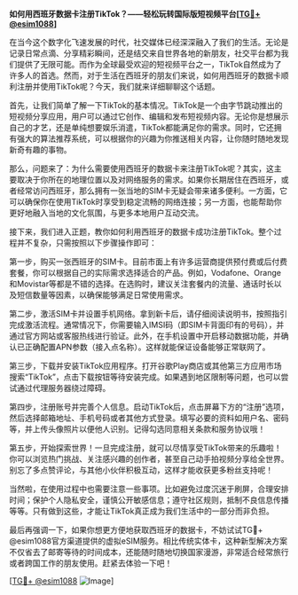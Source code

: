 **如何用西班牙数据卡注册TikTok？——轻松玩转国际版短视频平台[[TG💪+ @esim1088](https://t.me/s/esim1088)]**

在当今这个数字化飞速发展的时代，社交媒体已经深深融入了我们的生活。无论是记录日常点滴、分享精彩瞬间，还是结交来自世界各地的新朋友，社交平台都为我们提供了无限可能。而作为全球最受欢迎的短视频平台之一，TikTok自然成为了许多人的首选。然而，对于生活在西班牙的朋友们来说，如何用西班牙的数据卡顺利注册并使用TikTok呢？今天，我们就来详细聊聊这个话题。

首先，让我们简单了解一下TikTok的基本情况。TikTok是一个由字节跳动推出的短视频分享应用，用户可以通过它创作、编辑和发布短视频内容。无论你是想展示自己的才艺，还是单纯想要娱乐消遣，TikTok都能满足你的需求。同时，它还拥有强大的算法推荐系统，可以根据你的兴趣为你推送相关内容，让你随时随地发现新奇有趣的事物。

那么，问题来了：为什么需要使用西班牙的数据卡来注册TikTok呢？其实，这主要取决于你所在的地理位置以及对网络服务的需求。如果你长期居住在西班牙，或者经常访问西班牙，那么拥有一张当地的SIM卡无疑会带来诸多便利。一方面，它可以确保你在使用TikTok时享受到稳定流畅的网络连接；另一方面，也能帮助你更好地融入当地的文化氛围，与更多本地用户互动交流。

接下来，我们进入正题，教你如何利用西班牙的数据卡成功注册TikTok。整个过程并不复杂，只需按照以下步骤操作即可：

第一步，购买一张西班牙的SIM卡。目前市面上有许多运营商提供预付费或后付费套餐，你可以根据自己的实际需求选择适合的产品。例如，Vodafone、Orange和Movistar等都是不错的选择。在选购时，建议关注套餐内的流量、通话时长以及短信数量等因素，以确保能够满足日常使用需求。

第二步，激活SIM卡并设置手机网络。拿到新卡后，请仔细阅读说明书，按照指引完成激活流程。通常情况下，你需要输入IMSI码（即SIM卡背面印有的号码），并通过官方网站或客服热线进行验证。此外，在手机设置中开启移动数据功能，并确认已正确配置APN参数（接入点名称）。这样就能保证设备能够正常联网了。

第三步，下载并安装TikTok应用程序。打开谷歌Play商店或其他第三方应用市场搜索“TikTok”，点击下载按钮等待安装完成。如果遇到地区限制等问题，也可以尝试通过代理服务器绕过障碍。

第四步，注册账号并完善个人信息。启动TikTok后，点击屏幕下方的“注册”选项，然后选择邮箱地址、手机号码或者其他方式登录。填写必要的资料如用户名、密码等，并上传头像照片以便他人识别。记得勾选同意相关条款和服务协议哦！

第五步，开始探索世界！一旦完成注册，就可以尽情享受TikTok带来的乐趣啦！你可以浏览热门挑战、关注感兴趣的创作者，甚至自己动手拍视频分享给全世界。别忘了多点赞评论，与其他小伙伴积极互动，这样才能收获更多粉丝支持呢！

当然啦，在使用过程中也需要注意一些事项。比如避免过度沉迷于刷屏，合理安排时间；保护个人隐私安全，谨慎公开敏感信息；遵守社区规则，抵制不良信息传播等等。只有做到这些，才能让TikTok真正成为我们生活中的一部分而非负担。

最后再强调一下，如果你想更方便地获取西班牙的数据卡，不妨试试TG💪+ @esim1088官方渠道提供的虚拟eSIM服务。相比传统实体卡，这种新型解决方案不仅省去了邮寄等待的时间成本，还能随时随地切换国家漫游，非常适合经常旅行或者跨国工作的朋友使用。赶紧去体验一下吧！

[[TG💪+ @esim1088](https://t.me/s/esim1088) ![Image](https://i.postimg.cc/4NQfJmqS/Snipaste-2025-05-13-00-14-12.png)]